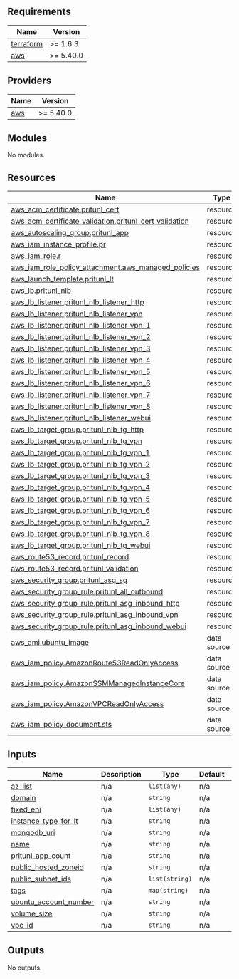 ## Requirements

| Name | Version |
|------|---------|
| <a name="requirement_terraform"></a> [terraform](#requirement\_terraform) | >= 1.6.3 |
| <a name="requirement_aws"></a> [aws](#requirement\_aws) | >= 5.40.0 |

## Providers

| Name | Version |
|------|---------|
| <a name="provider_aws"></a> [aws](#provider\_aws) | >= 5.40.0 |

## Modules

No modules.

## Resources

| Name | Type |
|------|------|
| [aws_acm_certificate.pritunl_cert](https://registry.terraform.io/providers/hashicorp/aws/latest/docs/resources/acm_certificate) | resource |
| [aws_acm_certificate_validation.pritunl_cert_validation](https://registry.terraform.io/providers/hashicorp/aws/latest/docs/resources/acm_certificate_validation) | resource |
| [aws_autoscaling_group.pritunl_app](https://registry.terraform.io/providers/hashicorp/aws/latest/docs/resources/autoscaling_group) | resource |
| [aws_iam_instance_profile.pr](https://registry.terraform.io/providers/hashicorp/aws/latest/docs/resources/iam_instance_profile) | resource |
| [aws_iam_role.r](https://registry.terraform.io/providers/hashicorp/aws/latest/docs/resources/iam_role) | resource |
| [aws_iam_role_policy_attachment.aws_managed_policies](https://registry.terraform.io/providers/hashicorp/aws/latest/docs/resources/iam_role_policy_attachment) | resource |
| [aws_launch_template.pritunl_lt](https://registry.terraform.io/providers/hashicorp/aws/latest/docs/resources/launch_template) | resource |
| [aws_lb.pritunl_nlb](https://registry.terraform.io/providers/hashicorp/aws/latest/docs/resources/lb) | resource |
| [aws_lb_listener.pritunl_nlb_listener_http](https://registry.terraform.io/providers/hashicorp/aws/latest/docs/resources/lb_listener) | resource |
| [aws_lb_listener.pritunl_nlb_listener_vpn](https://registry.terraform.io/providers/hashicorp/aws/latest/docs/resources/lb_listener) | resource |
| [aws_lb_listener.pritunl_nlb_listener_vpn_1](https://registry.terraform.io/providers/hashicorp/aws/latest/docs/resources/lb_listener) | resource |
| [aws_lb_listener.pritunl_nlb_listener_vpn_2](https://registry.terraform.io/providers/hashicorp/aws/latest/docs/resources/lb_listener) | resource |
| [aws_lb_listener.pritunl_nlb_listener_vpn_3](https://registry.terraform.io/providers/hashicorp/aws/latest/docs/resources/lb_listener) | resource |
| [aws_lb_listener.pritunl_nlb_listener_vpn_4](https://registry.terraform.io/providers/hashicorp/aws/latest/docs/resources/lb_listener) | resource |
| [aws_lb_listener.pritunl_nlb_listener_vpn_5](https://registry.terraform.io/providers/hashicorp/aws/latest/docs/resources/lb_listener) | resource |
| [aws_lb_listener.pritunl_nlb_listener_vpn_6](https://registry.terraform.io/providers/hashicorp/aws/latest/docs/resources/lb_listener) | resource |
| [aws_lb_listener.pritunl_nlb_listener_vpn_7](https://registry.terraform.io/providers/hashicorp/aws/latest/docs/resources/lb_listener) | resource |
| [aws_lb_listener.pritunl_nlb_listener_vpn_8](https://registry.terraform.io/providers/hashicorp/aws/latest/docs/resources/lb_listener) | resource |
| [aws_lb_listener.pritunl_nlb_listener_webui](https://registry.terraform.io/providers/hashicorp/aws/latest/docs/resources/lb_listener) | resource |
| [aws_lb_target_group.pritunl_nlb_tg_http](https://registry.terraform.io/providers/hashicorp/aws/latest/docs/resources/lb_target_group) | resource |
| [aws_lb_target_group.pritunl_nlb_tg_vpn](https://registry.terraform.io/providers/hashicorp/aws/latest/docs/resources/lb_target_group) | resource |
| [aws_lb_target_group.pritunl_nlb_tg_vpn_1](https://registry.terraform.io/providers/hashicorp/aws/latest/docs/resources/lb_target_group) | resource |
| [aws_lb_target_group.pritunl_nlb_tg_vpn_2](https://registry.terraform.io/providers/hashicorp/aws/latest/docs/resources/lb_target_group) | resource |
| [aws_lb_target_group.pritunl_nlb_tg_vpn_3](https://registry.terraform.io/providers/hashicorp/aws/latest/docs/resources/lb_target_group) | resource |
| [aws_lb_target_group.pritunl_nlb_tg_vpn_4](https://registry.terraform.io/providers/hashicorp/aws/latest/docs/resources/lb_target_group) | resource |
| [aws_lb_target_group.pritunl_nlb_tg_vpn_5](https://registry.terraform.io/providers/hashicorp/aws/latest/docs/resources/lb_target_group) | resource |
| [aws_lb_target_group.pritunl_nlb_tg_vpn_6](https://registry.terraform.io/providers/hashicorp/aws/latest/docs/resources/lb_target_group) | resource |
| [aws_lb_target_group.pritunl_nlb_tg_vpn_7](https://registry.terraform.io/providers/hashicorp/aws/latest/docs/resources/lb_target_group) | resource |
| [aws_lb_target_group.pritunl_nlb_tg_vpn_8](https://registry.terraform.io/providers/hashicorp/aws/latest/docs/resources/lb_target_group) | resource |
| [aws_lb_target_group.pritunl_nlb_tg_webui](https://registry.terraform.io/providers/hashicorp/aws/latest/docs/resources/lb_target_group) | resource |
| [aws_route53_record.pritunl_record](https://registry.terraform.io/providers/hashicorp/aws/latest/docs/resources/route53_record) | resource |
| [aws_route53_record.pritunl_validation](https://registry.terraform.io/providers/hashicorp/aws/latest/docs/resources/route53_record) | resource |
| [aws_security_group.pritunl_asg_sg](https://registry.terraform.io/providers/hashicorp/aws/latest/docs/resources/security_group) | resource |
| [aws_security_group_rule.pritunl_all_outbound](https://registry.terraform.io/providers/hashicorp/aws/latest/docs/resources/security_group_rule) | resource |
| [aws_security_group_rule.pritunl_asg_inbound_http](https://registry.terraform.io/providers/hashicorp/aws/latest/docs/resources/security_group_rule) | resource |
| [aws_security_group_rule.pritunl_asg_inbound_vpn](https://registry.terraform.io/providers/hashicorp/aws/latest/docs/resources/security_group_rule) | resource |
| [aws_security_group_rule.pritunl_asg_inbound_webui](https://registry.terraform.io/providers/hashicorp/aws/latest/docs/resources/security_group_rule) | resource |
| [aws_ami.ubuntu_image](https://registry.terraform.io/providers/hashicorp/aws/latest/docs/data-sources/ami) | data source |
| [aws_iam_policy.AmazonRoute53ReadOnlyAccess](https://registry.terraform.io/providers/hashicorp/aws/latest/docs/data-sources/iam_policy) | data source |
| [aws_iam_policy.AmazonSSMManagedInstanceCore](https://registry.terraform.io/providers/hashicorp/aws/latest/docs/data-sources/iam_policy) | data source |
| [aws_iam_policy.AmazonVPCReadOnlyAccess](https://registry.terraform.io/providers/hashicorp/aws/latest/docs/data-sources/iam_policy) | data source |
| [aws_iam_policy_document.sts](https://registry.terraform.io/providers/hashicorp/aws/latest/docs/data-sources/iam_policy_document) | data source |

## Inputs

| Name | Description | Type | Default | Required |
|------|-------------|------|---------|:--------:|
| <a name="input_az_list"></a> [az\_list](#input\_az\_list) | n/a | `list(any)` | n/a | yes |
| <a name="input_domain"></a> [domain](#input\_domain) | n/a | `string` | n/a | yes |
| <a name="input_fixed_eni"></a> [fixed\_eni](#input\_fixed\_eni) | n/a | `list(any)` | n/a | yes |
| <a name="input_instance_type_for_lt"></a> [instance\_type\_for\_lt](#input\_instance\_type\_for\_lt) | n/a | `string` | n/a | yes |
| <a name="input_mongodb_uri"></a> [mongodb\_uri](#input\_mongodb\_uri) | n/a | `string` | n/a | yes |
| <a name="input_name"></a> [name](#input\_name) | n/a | `string` | n/a | yes |
| <a name="input_pritunl_app_count"></a> [pritunl\_app\_count](#input\_pritunl\_app\_count) | n/a | `string` | n/a | yes |
| <a name="input_public_hosted_zoneid"></a> [public\_hosted\_zoneid](#input\_public\_hosted\_zoneid) | n/a | `string` | n/a | yes |
| <a name="input_public_subnet_ids"></a> [public\_subnet\_ids](#input\_public\_subnet\_ids) | n/a | `list(string)` | n/a | yes |
| <a name="input_tags"></a> [tags](#input\_tags) | n/a | `map(string)` | n/a | yes |
| <a name="input_ubuntu_account_number"></a> [ubuntu\_account\_number](#input\_ubuntu\_account\_number) | n/a | `string` | n/a | yes |
| <a name="input_volume_size"></a> [volume\_size](#input\_volume\_size) | n/a | `string` | n/a | yes |
| <a name="input_vpc_id"></a> [vpc\_id](#input\_vpc\_id) | n/a | `string` | n/a | yes |

## Outputs

No outputs.

